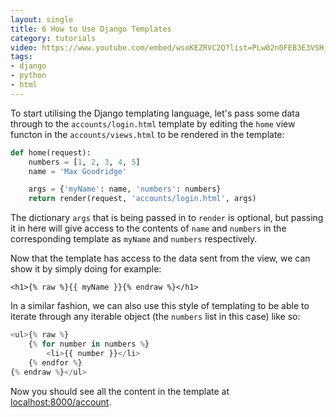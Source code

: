 ```yaml
---
layout: single
title: 6 How to Use Django Templates
category: tutorials
video: https://www.youtube.com/embed/wsoKEZRVC2Q?list=PLw02n0FEB3E3VSHjyYMcFadtQORvl1Ssj 
tags:
- django
- python
- html
---
```

To start utilising the Django templating language, let's pass some data through to the `accounts/login.html` template by editing the `home` view functon in the `accounts/views.html` to be rendered in the template:
``` python
def home(request):
    numbers = [1, 2, 3, 4, 5]
    name = 'Max Goodridge'

    args = {'myName': name, 'numbers': numbers}
    return render(request, 'accounts/login.html', args)
```
The dictionary `args` that is being passed in to `render` is optional, but passing it in here will give access to the contents of `name` and `numbers` in the corresponding template as `myName` and `numbers` respectively.

Now that the template has access to the data sent from the view, we can show it by simply doing for example:
``` jinja
<h1>{% raw %}{{ myName }}{% endraw %}</h1>
```
In a similar fashion, we can also use this style of templating to be able to iterate through any iterable object (the `numbers` list in this case) like so:
``` python
<ul>{% raw %}
    {% for number in numbers %}
        <li>{{ number }}</li>
    {% endfor %}
{% endraw %}</ul>
```
Now you should see all the content in the template at [localhost:8000/account](http://localhost:8000/account).
